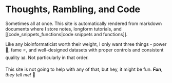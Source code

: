 # Thoughts, Rambling, and Code
Sometimes all at once. This site is automatically rendered from markdown documents where I store notes, longform tutorials, and [[code_snippets_functions|code snippets and functions]].

Like any bioinformaticist worth their weight, I only want three things - power :muscle:, fame :star:, and well-designed datasets with proper controls and consistent quality :bar_chart:. Not particularly in that order.

This site is not going to help with any of that, but hey, it might be fun. _**Fun**, they tell me!_ :tada: 